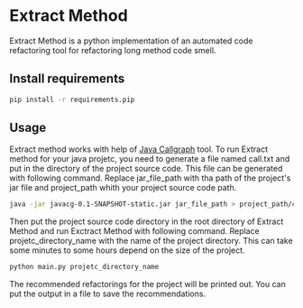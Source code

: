 # Extract Method

Extract Method is a python implementation of an automated code refactoring tool for refactoring long method code smell.
## Install requirements

```bash
pip install -r requirements.pip
```

## Usage

Extract method works with help of [Java Callgraph](https://github.com/gousiosg/java-callgraph) tool. To run Extract method for your java projetc, you need to generate a file named call.txt and put in the directory of the project source code. This file can be generated with following command. Replace jar_file_path with tha path of the project's jar file and project_path whith your project source code path.
```bash
java -jar javacg-0.1-SNAPSHOT-static.jar jar_file_path > project_path/call.txt
```
Then put the project source code directory in the root directory of Extract Method and run Exctract Method with following command. Replace projetc_directory_name with the name of the project directory. This can take some minutes to some hours depend on the size of the project.

```bash
python main.py projetc_directory_name
```
 The recommended refactorings for the project will be printed out. You can put the output in a file to save the recommendations.